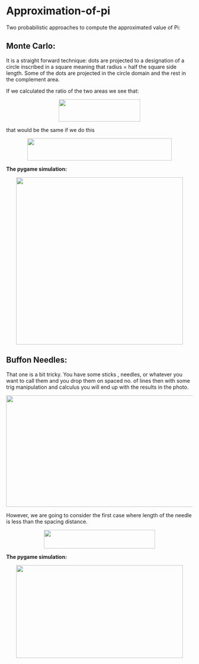 # Approximation-of-pi

Two probabilistic approaches to compute the approximated value of Pi:


## Monte Carlo:

It is a straight forward technique: dots are projected to a designation of a circle inscribed in a square meaning that radius = half the square side length. Some of the dots are projected in the circle domain and the rest in the complement area.

If we calculated the ratio of the two areas we see that:


<p align="center">
  <img width="220" height="60" src="https://latex.codecogs.com/png.latex?%5Cbg_white%20%5Chuge%20P%20%3D%5Cfrac%7Barea%20%5C%3Bof%20%5C%3Bcircle%7D%7Barea%20%5C%3Bof%20%5C%3Bsquare%7D%20%3D%5Cfrac%7B%5Cpi%20r%5E2%7D%7B4r%5E2%7D">
</p>



that would be the same if we do this 

<p align="center">
  <img width="390" height="60" src="https://latex.codecogs.com/png.latex?%5Cbg_white%20%5CLARGE%20%5Cpi%20%3D%5Clim_%7Bx%5Cto%5Cinfty%7D%20%5Cfrac%7B%5C%23%20%5C%3Bof%20%5C%3Bdots%5C%3B%20within%20%5C%3Bcircle%7D%7Btotal%20%5C%3Bno.%5C%3B%20of%20%5C%3Bdots%28x%29%7D%20*%5C%3B4">
</p>


**The pygame simulation:**

<p align="center">
  <img width="450" height="450" src="https://user-images.githubusercontent.com/59314933/144127624-5dc805a0-520d-4d7b-9746-75dc96a3bd03.gif">
</p>


## Buffon Needles:


That one is a bit tricky. You have some sticks , needles, or whatever you want to call them and you drop them on spaced no. of lines then with some trig manipulation and calculus you will end up with the results in the photo. 

<p align="center">
  <img width="510" height="300" src="https://user-images.githubusercontent.com/59314933/144304242-84d25287-f2a9-4d9f-ae2d-4de836cc579d.jpg">
</p>

However, we are going to consider the first case where length of the needle is less than the spacing distance.
<p align="center">
  <img width="300" height="50" src="https://latex.codecogs.com/png.latex?%5Cbg_white%20%5CLARGE%20%5Cpi%20%3D%5Clim_%7Bx%5Cto%5Cinfty%7D%20%5Cfrac%7B2*L%7D%7BD%7D%20*%5Cfrac%7Btotal%20%5C%3B%28x%29%7D%7Bhits%7D">
</p>



**The pygame simulation:**
<p align="center">
  <img width="450" height="250" src="https://user-images.githubusercontent.com/59314933/144129325-fe1e9d6c-6fea-46f7-876e-744295797fa7.gif">
</p>


